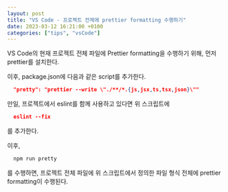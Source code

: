 ```yaml
---
layout: post
title: "VS Code - 프로젝트 전체에 prettier formatting 수행하기"
date: 2023-03-12 16:21:00 +0100
categories: ["tips", "vsCode"]
---
```


VS Code의 현재 프로젝트 전체 파일에 Prettier formatting을 수행하기 위해, 먼저 prettier를 설치한다.

이후, package.json에 다음과 같은 script를 추가한다.

```json
  "pretty": "prettier --write \"./**/*.{js,jsx,ts,tsx,json}\""
```

만일, 프로젝트에서 eslint를 함께 사용하고 있다면 위 스크립트에

```json
  eslint --fix
```

를 추가한다.

이후,

```bash
  npm run pretty

```

를 수행하면, 프로젝트 전체 파일에 위 스크립트에서 정의한 파일 형식 전체에 prettier formatting이 수행된다.
